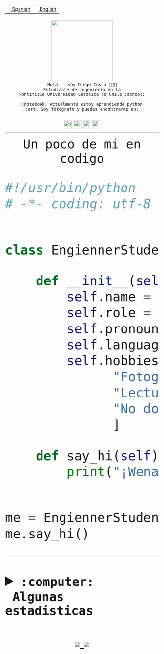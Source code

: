 <table border="0"  align="right">
 <tr><td><a href="README.md"><img src="https://upload.wikimedia.org/wikipedia/commons/thumb/8/89/Bandera_de_Espa%C3%B1a.svg/1200px-Bandera_de_Espa%C3%B1a.svg.png" height="10"> Spanish</a></td>
 <td><a href="README.en.md"><img src="https://upload.wikimedia.org/wikipedia/commons/a/a4/Flag_of_the_United_States.svg" height="10"> English</a></td></tr>
</table><br><br><br>


<p align="center">
  <img src="https://github.com/diegocostares/diegocostares/blob/main/Images/aaa2.gif?raw=true" width="200px">
  <br><samp>
    Hola <img src="https://media.giphy.com/media/hvRJCLFzcasrR4ia7z/giphy.gif" width="16px"> soy Diego Costa 👨🏻‍💻<br>
    Estudiante de ingeniería en la <br>
    Pontificia Universidad Católica de Chile :school:<br>
  <br>
    :notebook: Actualmente estoy aprendiendo python <br>
    :art: Soy fotografo y puedes encontrarme en: <br>
  <br></samp>
  
</p>

<p align="center">
   <a href="https://instagram.com/diegocosta_no" target="blank">
    <img 
    align="center" src="https://cdn.jsdelivr.net/npm/simple-icons@3.0.1/icons/instagram.svg" alt="instagram" height="25px" width="25px" />
  </a>
  <a style="border: 3px solid; color: white;"href="https://t.me/diegocosta_no" target="blank">
  <img
  align="center" alt="Telegram" width="25px" src="https://icons-for-free.com/iconfiles/png/512/Telegram-1324888767380505522.png" />
</a>
<a href="https://api.whatsapp.com/send?phone=56971897835&text=Hola!" target="blank">
  <img
  align="center" alt="wtsp" width="25px" src="https://img.icons8.com/pastel-glyph/2x/whatsapp--v2.png" />
</a>
<a href="https://www.linkedin.com/in/diego-costa-786249213/" target="blank">
  <img
  align="center" alt="wtsp" width="25px" src="https://img.icons8.com/metro/452/linkedin.png" />
</a>

  </a>
</p>

---


<p align="center"><font size="25"><samp>Un poco de mi en codigo</samp></front></p>


```python
#!/usr/bin/python
# -*- coding: utf-8 -*-


class EngiennerStudent:

    def __init__(self):
        self.name = "Diego Costa"
        self.role = "Estudiante"
        self.pronouns = "he/him"
        self.language_spoken = ["es_CL", "en_US"]
        self.hobbies = [
              "Fotografia",
              "Lectura",
              "No dormir",
              ]

    def say_hi(self):
        print("¡Wena mundo!")


me = EngiennerStudent()
me.say_hi()
```
---
<details>
  <summary><b><samp>:computer: &nbsp;Algunas estadisticas</samp></b></summary>
  <br/></p>

<!--START_SECTION:waka-->
![Code Time](http://img.shields.io/badge/Code%20Time-408%20hrs%2053%20mins-blue)

**Soy nocturno 🦉** 

```text
🌞 Mañana     5 commits      ░░░░░░░░░░░░░░░░░░░░░░░░░   2.21% 
🌆 Día        89 commits     █████████░░░░░░░░░░░░░░░░   39.38% 
🌃 Tarde      57 commits     ██████░░░░░░░░░░░░░░░░░░░   25.22% 
🌙 Noche      75 commits     ████████░░░░░░░░░░░░░░░░░   33.19%

```
📅 **Soy más productivo los Miércoles** 

```text
Lunes        18 commits     ██░░░░░░░░░░░░░░░░░░░░░░░   7.96% 
Martes       24 commits     ██░░░░░░░░░░░░░░░░░░░░░░░   10.62% 
Miércoles    86 commits     █████████░░░░░░░░░░░░░░░░   38.05% 
Jueves       23 commits     ██░░░░░░░░░░░░░░░░░░░░░░░   10.18% 
Viernes      9 commits      █░░░░░░░░░░░░░░░░░░░░░░░░   3.98% 
Sábado       25 commits     ██░░░░░░░░░░░░░░░░░░░░░░░   11.06% 
Domingo      41 commits     ████░░░░░░░░░░░░░░░░░░░░░   18.14%

```


📊 **Esta semana me dediqué a** 

```text
🐱‍💻 Proyectos: 
T1                       12 hrs 59 mins      ███████████░░░░░░░░░░░░░░   44.87% 
G74_BDD                  7 hrs 28 mins       ██████░░░░░░░░░░░░░░░░░░░   25.83% 
SHAREGO-G54              4 hrs 57 mins       ████░░░░░░░░░░░░░░░░░░░░░   17.13% 
T1-2020-2-DquezadaO      1 hr 9 mins         █░░░░░░░░░░░░░░░░░░░░░░░░   4.0% 
plantilla one page para f35 mins             ░░░░░░░░░░░░░░░░░░░░░░░░░   2.06%

```


 Last Updated on 30/04/2022 18:28:51 UTC
<!--END_SECTION:waka-->
  
  

 <p align="center"> <img src="https://github-readme-stats.vercel.app/api?username=diegocostares&show_icons=true&theme=ayu-mirage" alt="abhisheknaiidu" /></p>
 
</details>

<p align=center>
  <a href="https://github.com/diegocostares">
    <img src="https://badges.pufler.dev/visits/diegocostares/diegocostares?style=flat-square&color=black&logo=github">
  </a>
  <a href="https://github.com/diegocostares?tab=repositories">
    <img src="https://badges.pufler.dev/repos/diegocostares?style=flat-square&color=black&logo=github">
  </a>
</p>
